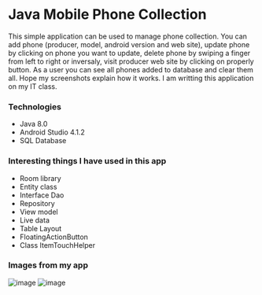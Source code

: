 # Java Mobile Phone Collection
This simple application can be used to manage phone collection. You can add phone (producer, model, android version and web site), update phone by clicking on phone you want to update, delete phone by swiping a finger from left to right or inversaly, visit producer web site by clicking on properly button. As a user you can see all phones added to database and clear them all. Hope my screenshots explain how it works.
I am writting this application on my IT class.

### Technologies
- Java 8.0
- Android Studio 4.1.2
- SQL Database

### Interesting things I have used in this app
- Room library
- Entity class
- Interface Dao
- Repository
- View model
- Live data
- Table Layout
- FloatingActionButton
- Class ItemTouchHelper

### Images from my app
![image](https://user-images.githubusercontent.com/73463891/118698869-3484b800-b811-11eb-889d-082a4be4eed6.png)
![image](https://user-images.githubusercontent.com/73463891/118699262-9cd39980-b811-11eb-8952-724ed0f28e9d.png)
